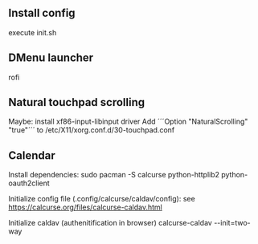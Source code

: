 ## Install config
execute init.sh

## DMenu launcher
rofi

## Natural touchpad scrolling
Maybe: install xf86-input-libinput driver
Add ´´´Option "NaturalScrolling" "true"´´´ to /etc/X11/xorg.conf.d/30-touchpad.conf

## Calendar
Install dependencies:
sudo pacman -S calcurse python-httplib2 python-oauth2client

Initialize config file (.config/calcurse/caldav/config):
see https://calcurse.org/files/calcurse-caldav.html

Initialize caldav (authenitification in browser)
calcurse-caldav --init=two-way


